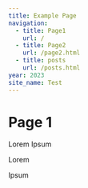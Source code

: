 ```yaml
---
title: Example Page
navigation:
  - title: Page1
    url: /
  - title: Page2
    url: /page2.html
  - title: posts
    url: /posts.html
year: 2023
site_name: Test
---
```

# Page 1

Lorem Ipsum

Lorem

Ipsum
